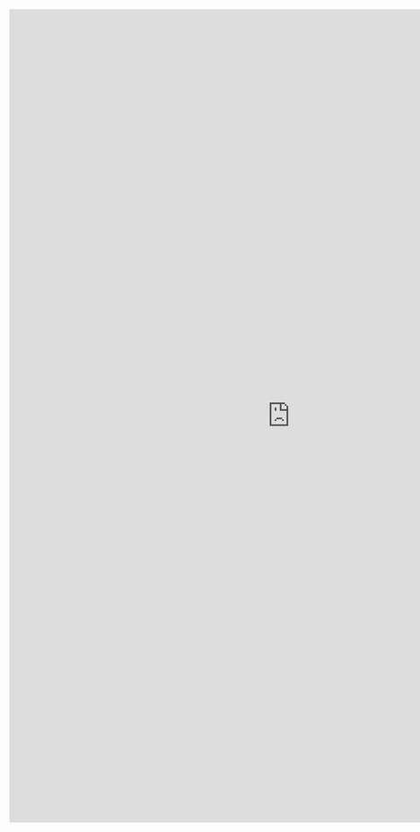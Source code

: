 <iframe allowtransparency="true" frameborder="0" scrolling="no" src="http://udsfoundation.webs.com/design" style="border: none; height: 1450px; width: 1000px;"> </iframe>

